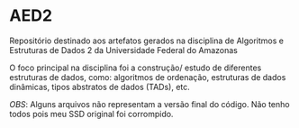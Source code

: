 # AED2
Repositório destinado aos artefatos gerados na disciplina de Algoritmos e Estruturas de Dados 2 da Universidade Federal do Amazonas

O foco principal na disciplina foi a construção/ estudo de diferentes estruturas de dados, como: algoritmos de ordenação, estruturas de dados dinâmicas, tipos abstratos de dados (TADs), etc.

  *OBS*: Alguns arquivos não representam a versão final do código. Não tenho todos pois meu SSD original foi corrompido.
